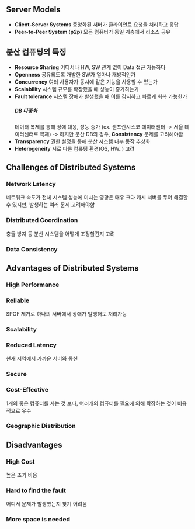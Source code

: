 ## Server Models
- **Client-Server Systems**
  중앙화된 서버가 클라이언트 요청을 처리하고 응답
- **Peer-to-Peer System (p2p)**
  모든 컴퓨터가 동일 계층에서 리소스 공유
## 분산 컴퓨팅의 특징
- **Resource Sharing**
  어디서나 HW, SW 관계 없이 Data 접근 가능하다
- **Openness**
  공유되도록 개발한 SW가 얼마나 개방적인가
- **Concurrency**
  여러 사용자가 동시에 같은 기능을 사용할 수 있는가
- **Scalability**
  시스템 규모를 확장했을 때 성능이 증가하는가
- **Fault tolerance**
  시스템 장애가 발생했을 때 이를 감지하고 빠르게 회복 가능한가
  ##### DB 다중화
	 데이터 복제를 통해 장애 대응, 성능 증가 
	 (ex. 샌프란시스코 데이터센터 -> 서울 데이터센터로 복제)
	 -> 하지만 분산 DB의 경우, **Consistency** 문제를 고려해야함
- **Transparency**
  권한 설정을 통해 분산 시스템 내부 동작 추상화
- **Heterogeneity**
  서로 다른 컴퓨팅 환경(OS, HW..) 고려
## Challenges of Distributed Systems
### Network Latency
네트워크 속도가 전체 시스템 성능에 미치는 영향은 매우 크다
캐시 서버를 두어 해결할 수 있지만, 발생하는 여러 문제 고려해야함
### Distributed Coordination
충돌 방지 등 분산 시스템을 어떻게 조정할건지 고려
### Data Consistency
## Advantages of Distributed Systems
### High Performance
### Reliable
SPOF 제거로 하나의 서버에서 장애가 발생해도 처리가능
### Scalability
### Reduced Latency
현재 지역에서 가까운 서버와 통신
### Secure
### Cost-Effective
1개의 좋은 컴퓨터를 사는 것 보다, 여러개의 컴퓨터를 필요에 의해 확장하는 것이 비용적으로 우수
### Geographic Distribution
## Disadvantages
### High Cost
높은 초기 비용
### Hard to find the fault
어디서 문제가 발생했는지 찾기 어려움
### More space is needed
